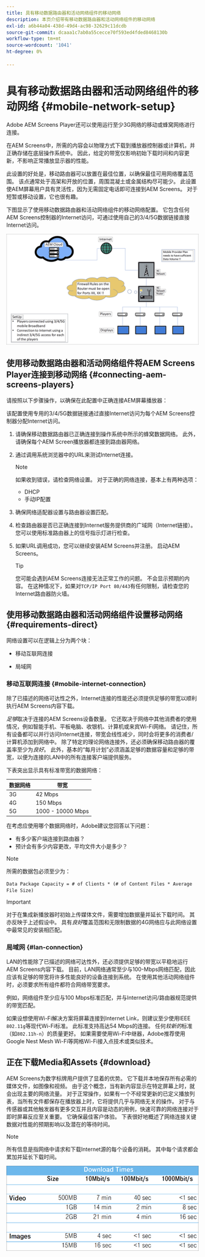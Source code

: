 ```yaml
---
title: 具有移动数据路由器和活动网络组件的移动网络
description: 本页介绍带有移动数据路由器和活动网络组件的移动网络
exl-id: a6b44a04-438d-49d4-ac98-32629c11dcdb
source-git-commit: dcaaa1c7ab0a55cecce70f593ed4fded8468130b
workflow-type: tm+mt
source-wordcount: '1041'
ht-degree: 0%

---
```


# 具有移动数据路由器和活动网络组件的移动网络 {#mobile-network-setup}

Adobe AEM Screens Player还可以使用运行至少3G网络的移动或蜂窝网络进行连接。

在AEM Screens中，所需的内容会以物理方式下载到播放器控制器或计算机，并正确存储在底层操作系统中。 因此，给定的带宽仅影响初始下载时间和内容更新，不影响正常播放显示器的性能。

此设置的好处是，移动路由器可以放置在最佳位置，以确保最佳可用网络覆盖范围。 该点通常处于高架和开放的位置，周围混凝土或金属结构尽可能少。
此设置使AEM屏幕用户具有灵活性，因为无需固定电话即可连接到AEM Screens。 对于短暂或移动设置，它也很有趣。

下图显示了使用移动数据路由器和活动网络组件的移动网络配置。 它包含任何AEM Screens控制器的Internet访问，可通过使用自己的3/4/5G数据链接直接Internet访问。

![](/help/using/assets/mobile-network-1.png)

## 使用移动数据路由器和活动网络组件将AEM Screens Player连接到移动网络 {#connecting-aem-screens-players}

请按照以下步骤操作，以确保在此配置中正确连接AEM屏幕播放器：

该配置使用专用的3/4/5G数据链接通过直接Internet访问为每个AEM Screens控制器分配Internet访问。

1. 请确保移动数据路由器已正确连接到操作系统中所示的蜂窝数据网络。 此外，请确保每个AEM Screen播放器都连接到路由器网络。
1. 通过调用系统浏览器中的URL来测试Internet连接。

   >[!NOTE]
   >如果收到错误，请检查网络设置。 对于正确的网络连接，基本上有两种选项：
   >* DHCP
   >* 手动IP配置

1. 确保网络适配器设置与路由器设置匹配。

1. 检查路由器是否已正确连接到Internet服务提供商的广域网（Internet链接）。 您可以使用标准路由器上的信号指示灯进行检查。
1. 如果URL调用成功，您可以继续安装AEM Screens并注册。 启动AEM Screens。

   >[!TIP]
   >您可能会遇到AEM Screens连接无法正常工作的问题。 不会显示预期的内容。 在这种情况下，如果对`TCP/IP Port 80/443`有任何限制，请检查您的Internet路由器防火墙。


## 使用移动数据路由器和活动网络组件设置移动网络 {#requirements-direct}

网络设置可以在逻辑上分为两个块：

* 移动互联网连接

* 局域网

### 移动互联网连接 {#mobile-internet-connection}

除了已描述的网络可达性之外，Internet连接的性能还必须提供足够的带宽以顺利执行AEM Screens内容下载。

*足够*取决于连接的AEM Screens设备数量。 它还取决于网络中其他消费者的使用情况，例如智能手机、平板电脑、收银机、计算机或来宾Wi-Fi网络。
请记住，所有设备都可以并行访问Internet连接，带宽会线性减少，同时会将更多的消费者/计算机添加到网络中。
除了特定的理论网络连接外，还必须确保移动路由器的覆盖率至少为*良好*。 此外，基本的“每月计划”必须涵盖足够的数据容量和足够的带宽，以便为连接的LAN中的所有连接客户端提供服务。

下表突出显示具有标准带宽的数据网络：

| 数据网络 | 带宽 |
|--- |--- |
| 3G | 42 Mbps |
| 4G | 150 Mbps |
| 5G | 1000 - 10000 Mbps |

在考虑应使用哪个数据网络时，Adobe建议您回答以下问题：

* 有多少客户端连接到路由器？
* 预计会有多少内容更改，平均文件大小是多少？

>[!NOTE]
>
>所需的数据包必须至少为：
>
>`Data Package Capacity = # of Clients * (# of Content Files * Average File Size)`

>[!IMPORTANT]
>
>对于在集成新播放器时初始上传媒体文件，需要增加数据量并延长下载时间。 其亦反映于上述假设中。 具有&#x200B;*良好*&#x200B;覆盖范围和无限制数据的4G网络应与此网络设置中最常见的安装相匹配。


### 局域网 {#lan-connection}

LAN的性能除了已描述的网络可达性外，还必须提供足够的带宽以平稳地运行AEM Screens内容下载。 目前，LAN网络通常至少与100-Mbps网络匹配，因此应该有足够的带宽将许多性能良好的设备连接到系统。 在使用其他活动网络组件时，必须要求所有组件都符合网络带宽要求。

例如，网络组件至少应与100 Mbps标准匹配，并与Internet访问/路由器规范提供的带宽匹配。

如果设想使用Wi-Fi解决方案将屏幕连接到Internet Link，则建议至少使用IEEE `802.11g`等现代Wi-Fi标准。 此标准支持高达54 Mbps的连接。 任何&#x200B;*较新的*&#x200B;标准（如`802.11h-n`）的质量更好。 如果需要使用Wi-Fi中继器，Adobe推荐使用Google Nest Mesh Wi-Fi等网格Wi-Fi接入点技术或类似技术。

## 正在下载Media和Assets {#download}

AEM Screens为数字标牌用户提供了显着的优势。 它下载并本地保存所有必需的媒体文件，如图像和视频。 由于这个概念，当有新内容显示在特定屏幕上时，就会出现主要的网络流量。
对于正常操作，如果有一个不经常更新的已定义播放列表，当所有文件都保存在播放器上时，它将提供几乎与网络无关的操作。
对于与传感器或其他触发器有更多交互并且内容是动态的用例，快速可靠的网络连接对于即时屏幕反应至关重要。 它确保最佳客户体验。
下表很好地概述了网络连接关键数据对性能的预期影响以及潜在的等待时间。

>[!NOTE]
>
>所有信息是指网络中请求和下载Internet源的每个设备的消耗。 其中每个请求都会累加并延长下载时间。

![](/help/using/assets/mobile-router-download.png)

